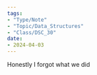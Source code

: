 ```yaml
---
tags:
- "Type/Note"
- "Topic/Data_Structures"
- "Class/DSC_30"
date:
- 2024-04-03
---
```

Honestly I forgot what we did  
